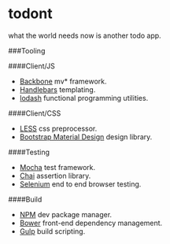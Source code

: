 # todont
what the world needs now is another todo app. 


###Tooling

####Client/JS
- [Backbone](http://backbonejs.org/) mv* framework.
- [Handlebars](http://handlebarsjs.com/) templating.
- [lodash](https://lodash.com/) functional programming utilities.

####Client/CSS
- [LESS](http://lesscss.org/) css preprocessor. 
- [Bootstrap Material Design](https://github.com/FezVrasta/bootstrap-material-design) design library. 

####Testing
- [Mocha](http://mochajs.org/) test framework.
- [Chai](http://chaijs.com/) assertion library.
- [Selenium](http://docs.seleniumhq.org/docs/01_introducing_selenium.jsp) end to end browser testing.

####Build
- [NPM](https://github.com/npm/npm) dev package manager.
- [Bower](http://bower.io/) front-end dependency management.
- [Gulp](http://gulpjs.com/) build scripting.
